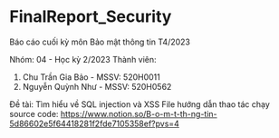 # FinalReport_Security
Báo cáo cuối kỳ môn Bảo mật thông tin T4/2023

Nhóm: 04 - Học kỳ 2/2023
Thành viên: 
1. Chu Trần Gia Bảo - MSSV: 520H0011
2. Nguyễn Quỳnh Như - MSSV: 520H0562

Đề tài: Tìm hiểu về SQL injection và XSS 
File hướng dẫn thao tác chạy source code: https://www.notion.so/B-o-m-t-th-ng-tin-5d86602e5f64418281f2fde7105358ef?pvs=4
